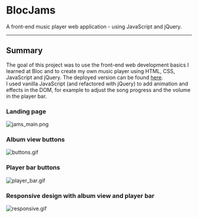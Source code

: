 # BlocJams
A front-end music player web application - using JavaScript and jQuery.

---

## Summary

The goal of this project was to use the front-end web development basics I learned at Bloc and to create my own music player using HTML, CSS, JavaScript and jQuery.
The deployed version can be found [here](https://bloc-jams-player.netlify.com).<br>
I used vanilla JavaScript (and refactored with jQuery) to add animation and effects in the DOM, for example to adjust the song progress and the volume in the player bar.

### Landing page
![jams_main.png](https://s13.postimg.org/4oy06lr3b/jams_main.png "landing page")

### Album view buttons
![buttons.gif](https://s8.postimg.org/thfo5wus5/buttons.gif "Album view buttons")

### Player bar buttons
![player_bar.gif](https://s8.postimg.org/l2gac9vjp/player_bar.gif "Player bar buttons")

### Responsive design with album view and player bar
![responsive.gif](https://s16.postimg.org/suylaxpx1/responsive.gif "Responsive design")
